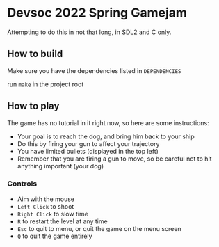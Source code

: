# Devsoc 2022 Spring Gamejam
Attempting to do this in not that long, in SDL2 and C only.

## How to build

Make sure you have the dependencies listed in `DEPENDENCIES`

run `make` in the project root

## How to play

The game has no tutorial in it right now, so here are some instructions:

- Your goal is to reach the dog, and bring him back to your ship
- Do this by firing your gun to affect your trajectory
- You have limited bullets (displayed in the top left)
- Remember that you are firing a gun to move, so be careful not to hit
anything important (your dog)

### Controls

- Aim with the mouse
- `Left Click` to shoot
- `Right Click` to slow time
- `R` to restart the level at any time
- `Esc` to quit to menu, or quit the game on the menu screen
- `Q` to quit the game entirely
